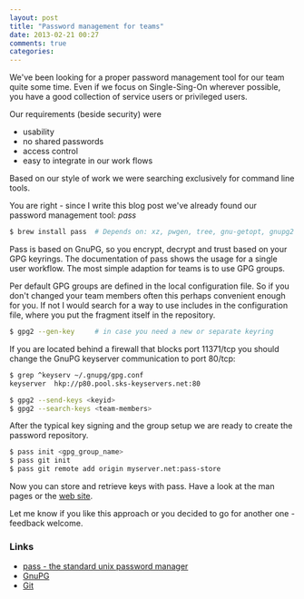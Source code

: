 ```yaml
---
layout: post
title: "Password management for teams"
date: 2013-02-21 00:27
comments: true
categories: 
---
```

We've been looking for a proper password management tool for our team quite
some time.  Even if we focus on Single-Sing-On wherever possible, you
have a good collection of service users or privileged users.

Our requirements (beside security) were

+ usability
+ no shared passwords
+ access control
+ easy to integrate in our work flows

Based on our style of work we were searching exclusively for command
line tools.

You are right - since I write this blog post we've already found our password management tool: _pass_

``` bash
$ brew install pass  # Depends on: xz, pwgen, tree, gnu-getopt, gnupg2
```

Pass is based on GnuPG, so you encrypt, decrypt and trust based on your
GPG keyrings.  The documentation of pass shows the usage for a
single user workflow.  The most simple adaption for teams is to use GPG groups. 

Per default GPG groups are defined in the local configuration file.  So if you
don't changed your team members often this perhaps convenient enough for
you.  If not I would search for a way to use includes in the
configuration
file, where you put the fragment itself in the repository.

``` bash
$ gpg2 --gen-key     # in case you need a new or separate keyring
```

If you are located behind a firewall that blocks port 11371/tcp you should
change the GnuPG keyserver communication to port 80/tcp:

``` bash
$ grep ^keyserv ~/.gnupg/gpg.conf
keyserver  hkp://p80.pool.sks-keyservers.net:80

$ gpg2 --send-keys <keyid>
$ gpg2 --search-keys <team-members>
```

After the typical key signing and the group setup we are ready to create the
password repository.

``` bash
$ pass init <gpg_group_name>
$ pass git init
$ pass git remote add origin myserver.net:pass-store
```

Now you can store and retrieve keys with pass.  Have a look at the man
pages or the [web site](http://zx2c4.com/projects/password-store/).

Let me know if you like this approach or you decided to go for another one - feedback welcome.

### Links

+ [pass - the standard unix password manager](http://zx2c4.com/projects/password-store/)
+ [GnuPG](http://www.gnupg.org)
+ [Git](http://git-scm.com)

